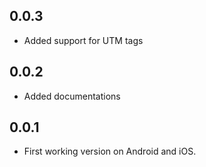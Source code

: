 ## 0.0.3

* Added support for UTM tags

## 0.0.2

* Added documentations

## 0.0.1

* First working version on Android and iOS.
